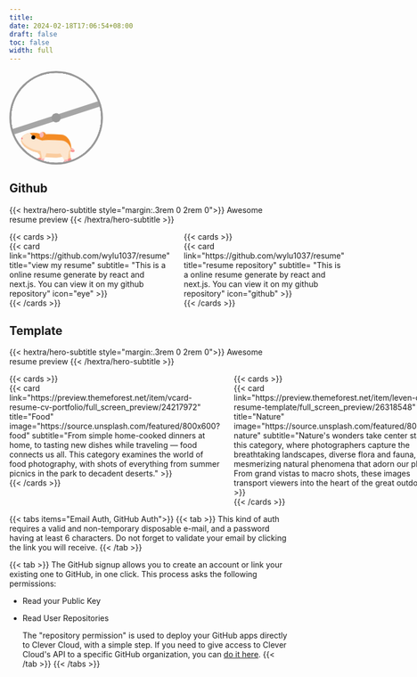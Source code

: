 ```yaml
---
title: 
date: 2024-02-18T17:06:54+08:00
draft: false
toc: false
width: full
---
```


<!-- 仓鼠 -->
<div>
    <style>
        .wheel-and-hamster {
          --dur: 1s;
          position: relative;
          /*left: 40%;*/
          width: 12em;
          height: 12em;
          font-size: 14px;
          margin-bottom: 30px;
        }
        .wheel,
        .hamster,
        .hamster div,
        .spoke {
          position: absolute;
        }
        .wheel,
        .spoke {
          border-radius: 50%;
          top: 0;
          left: 0;
          width: 100%;
          height: 100%;
        }
        .wheel {
          background: radial-gradient(100% 100% at center,hsla(0,0%,60%,0) 47.8%,hsl(0,0%,60%) 48%);
          z-index: 2;
        }
        .hamster {
          animation: hamster var(--dur) ease-in-out infinite;
          top: 50%;
          left: calc(50% - 3.5em);
          width: 7em;
          height: 3.75em;
          transform: rotate(4deg) translate(-0.8em,1.85em);
          transform-origin: 50% 0;
          z-index: 1;
        }
        .hamster__head {
          animation: hamsterHead var(--dur) ease-in-out infinite;
          background: hsl(30,90%,55%);
          border-radius: 70% 30% 0 100% / 40% 25% 25% 60%;
          box-shadow: 0 -0.25em 0 hsl(30,90%,80%) inset,
                  0.75em -1.55em 0 hsl(30,90%,90%) inset;
          top: 0;
          left: -2em;
          width: 2.75em;
          height: 2.5em;
          transform-origin: 100% 50%;
        }
        .hamster__ear {
          animation: hamsterEar var(--dur) ease-in-out infinite;
          background: hsl(0,90%,85%);
          border-radius: 50%;
          box-shadow: -0.25em 0 hsl(30,90%,55%) inset;
          top: -0.25em;
          right: -0.25em;
          width: 0.75em;
          height: 0.75em;
          transform-origin: 50% 75%;
        }
        .hamster__eye {
          animation: hamsterEye var(--dur) linear infinite;
          background-color: hsl(0,0%,0%);
          border-radius: 50%;
          top: 0.375em;
          left: 1.25em;
          width: 0.5em;
          height: 0.5em;
        }
        .hamster__nose {
          background: hsl(0,90%,75%);
          border-radius: 35% 65% 85% 15% / 70% 50% 50% 30%;
          top: 0.75em;
          left: 0;
          width: 0.2em;
          height: 0.25em;
        }
        .hamster__body {
          animation: hamsterBody var(--dur) ease-in-out infinite;
          background: hsl(30,90%,90%);
          border-radius: 50% 30% 50% 30% / 15% 60% 40% 40%;
          box-shadow: 0.1em 0.75em 0 hsl(30,90%,55%) inset,
                  0.15em -0.5em 0 hsl(30,90%,80%) inset;
          top: 0.25em;
          left: 2em;
          width: 4.5em;
          height: 3em;
          transform-origin: 17% 50%;
          transform-style: preserve-3d;
        }
        .hamster__limb--fr,
        .hamster__limb--fl {
          clip-path: polygon(0 0,100% 0,70% 80%,60% 100%,0% 100%,40% 80%);
          top: 2em;
          left: 0.5em;
          width: 1em;
          height: 1.5em;
          transform-origin: 50% 0;
        }
        .hamster__limb--fr {
          animation: hamsterFRLimb var(--dur) linear infinite;
          background: linear-gradient(hsl(30,90%,80%) 80%,hsl(0,90%,75%) 80%);
          transform: rotate(15deg) translateZ(-1px);
        }
        .hamster__limb--fl {
          animation: hamsterFLLimb var(--dur) linear infinite;
          background: linear-gradient(hsl(30,90%,90%) 80%,hsl(0,90%,85%) 80%);
          transform: rotate(15deg);
        }
        .hamster__limb--br,
        .hamster__limb--bl {
          border-radius: 0.75em 0.75em 0 0;
          clip-path: polygon(0 0,100% 0,100% 30%,70% 90%,70% 100%,30% 100%,40% 90%,0% 30%);
          top: 1em;
          left: 2.8em;
          width: 1.5em;
          height: 2.5em;
          transform-origin: 50% 30%;
        }
        .hamster__limb--br {
          animation: hamsterBRLimb var(--dur) linear infinite;
          background: linear-gradient(hsl(30,90%,80%) 90%,hsl(0,90%,75%) 90%);
          transform: rotate(-25deg) translateZ(-1px);
        }
        .hamster__limb--bl {
          animation: hamsterBLLimb var(--dur) linear infinite;
          background: linear-gradient(hsl(30,90%,90%) 90%,hsl(0,90%,85%) 90%);
          transform: rotate(-25deg);
        }
        .hamster__tail {
          animation: hamsterTail var(--dur) linear infinite;
          background: hsl(0,90%,85%);
          border-radius: 0.25em 50% 50% 0.25em;
          box-shadow: 0 -0.2em 0 hsl(0,90%,75%) inset;
          top: 1.5em;
          right: -0.5em;
          width: 1em;
          height: 0.5em;
          transform: rotate(30deg) translateZ(-1px);
          transform-origin: 0.25em 0.25em;
        }
        .spoke {
          animation: spoke var(--dur) linear infinite;
          background: radial-gradient(100% 100% at center,hsl(0,0%,60%) 4.8%,hsla(0,0%,60%,0) 5%),
                  linear-gradient(hsla(0,0%,55%,0) 46.9%,hsl(0,0%,65%) 47% 52.9%,hsla(0,0%,65%,0) 53%) 50% 50% / 99% 99% no-repeat;
        }
        /* Animations */
        @keyframes hamster {
        from, to {
            transform: rotate(4deg) translate(-0.8em,1.85em);
        }
        50% {
            transform: rotate(0) translate(-0.8em,1.85em);
        }
        }
        @keyframes hamsterHead {
        from, 25%, 50%, 75%, to {
            transform: rotate(0);
        }
        12.5%, 37.5%, 62.5%, 87.5% {
            transform: rotate(8deg);
        }
        }
        @keyframes hamsterEye {
        from, 90%, to {
            transform: scaleY(1);
        }
        95% {
            transform: scaleY(0);
        }
        }
        @keyframes hamsterEar {
        from, 25%, 50%, 75%, to {
            transform: rotate(0);
        }
        12.5%, 37.5%, 62.5%, 87.5% {
            transform: rotate(12deg);
        }
        }
        @keyframes hamsterBody {
        from, 25%, 50%, 75%, to {
            transform: rotate(0);
        }
        12.5%, 37.5%, 62.5%, 87.5% {
            transform: rotate(-2deg);
        }
        }
        @keyframes hamsterFRLimb {
        from, 25%, 50%, 75%, to {
            transform: rotate(50deg) translateZ(-1px);
        }
        12.5%, 37.5%, 62.5%, 87.5% {
            transform: rotate(-30deg) translateZ(-1px);
        }
        }
        @keyframes hamsterFLLimb {
        from, 25%, 50%, 75%, to {
            transform: rotate(-30deg);
        }
        12.5%, 37.5%, 62.5%, 87.5% {
            transform: rotate(50deg);
        }
        }
        @keyframes hamsterBRLimb {
        from, 25%, 50%, 75%, to {
            transform: rotate(-60deg) translateZ(-1px);
        }
        12.5%, 37.5%, 62.5%, 87.5% {
            transform: rotate(20deg) translateZ(-1px);
        }
        }
        @keyframes hamsterBLLimb {
        from, 25%, 50%, 75%, to {
            transform: rotate(20deg);
        }
        12.5%, 37.5%, 62.5%, 87.5% {
            transform: rotate(-60deg);
        }
        }
        @keyframes hamsterTail {
        from, 25%, 50%, 75%, to {
            transform: rotate(30deg) translateZ(-1px);
        }
        12.5%, 37.5%, 62.5%, 87.5% {
            transform: rotate(10deg) translateZ(-1px);
        }
        }
        @keyframes spoke {
        from {
            transform: rotate(0);
        }
        to {
            transform: rotate(-1turn);
        }
        }
    </style>
    <div aria-label="Orange and tan hamster running in a metal wheel" role="img" class="wheel-and-hamster">
        <div class="wheel"></div>
        <div class="hamster">
            <div class="hamster__body">
                <div class="hamster__head">
                    <div class="hamster__ear"></div>
                    <div class="hamster__eye"></div>
                    <div class="hamster__nose"></div>
                </div>
                <div class="hamster__limb hamster__limb--fr"></div>
                <div class="hamster__limb hamster__limb--fl"></div>
                <div class="hamster__limb hamster__limb--br"></div>
                <div class="hamster__limb hamster__limb--bl"></div>
                <div class="hamster__tail"></div>
            </div>
        </div>
        <div class="spoke"></div>
    </div>
</div>

<!-- <!DOCTYPE html>
<html>
<head>
    <link href="https://cdn.jsdelivr.net/npm/tailwindcss@2.2.19/dist/tailwind.min.css" rel="stylesheet">
</head>
<body>
    <div class="flex flex-row">
      <div class="border-2 border-gray-300 rounded-lg h-screen w-1/3 shadow-lg shadow-slate-500">
        <div class="flex flex-col gap-y-2 p-4">
          <div class="border-2 border-black-900">profile</div>
          <div class="border-2 border-black-900">info</div>
          <div class="border-2 border-black-900">social</div>
        </div>
      </div>
      <div class="ml-7 border-2 border-gray-300 h-screen w-full rounded-lg shadow-lg shadow-slate-500">
        <div class="p-4">Main</div>
      </div>
    </div>
</body>
</html>
-->

## Github
{{< hextra/hero-subtitle style="margin:.3rem 0 2rem 0">}}
  Awesome resume preview
{{< /hextra/hero-subtitle >}}
<div style="display: grid; grid-template-columns: 1fr 1fr; gap: 25px;">
  <div>
  {{< cards >}}
    <div style="grid-column: 1 / span 3">
    {{< card 
        link="https://github.com/wylu1037/resume" 
        title="view my resume" 
        subtitle= "This is a online resume generate by react and next.js. You can view it on my github repository" 
        icon="eye" >}}
    </div>
  {{< /cards >}}
  </div>
  <div>
  {{< cards >}}
    <div style="grid-column: 1 / span 3">  
    {{< card 
        link="https://github.com/wylu1037/resume" 
        title="resume repository" 
        subtitle= "This is a online resume generate by react and next.js. You can view it on my github repository" 
        icon="github" >}}
    </div>
  {{< /cards >}}
  </div>
</div>

## Template
{{< hextra/hero-subtitle style="margin:.3rem 0 2rem 0">}}
  Awesome resume preview
{{< /hextra/hero-subtitle >}}

<div style="display: grid; grid-template-columns: 1fr 1fr; gap: 25px;">
  <div>
  {{< cards >}}
    <div style="grid-column: 1 / span 3">
      {{< card 
        link="https://preview.themeforest.net/item/vcard-resume-cv-portfolio/full_screen_preview/24217972" 
        title="Food" 
        image="https://source.unsplash.com/featured/800x600?food" 
        subtitle="From simple home-cooked dinners at home, to tasting new dishes while traveling — food connects us all. This category examines the world of food photography, with shots of everything from summer picnics in the park to decadent deserts." >}}
    </div>
  {{< /cards >}}
  </div>
  <div>
  {{< cards >}}
    <div style="grid-column: 1 / span 3">  
      {{< card 
        link="https://preview.themeforest.net/item/leven-cv-resume-template/full_screen_preview/26318548" 
        title="Nature" 
        image="https://source.unsplash.com/featured/800x600?nature" 
        subtitle="Nature's wonders take center stage in this category, where photographers capture the breathtaking landscapes, diverse flora and fauna, and mesmerizing natural phenomena that adorn our planet. From grand vistas to macro shots, these images transport viewers into the heart of the great outdoors." >}}
    </div>
  {{< /cards >}}
  </div>
</div>

{{< tabs items="Email Auth, GitHub Auth">}}
  {{< tab >}}
    This kind of auth requires a valid and non-temporary disposable e-mail, and a password having at least 6 characters.
    Do not forget to validate your email by clicking the link you will receive.
  {{< /tab >}}

  {{< tab >}}
    The GitHub signup allows you to create an account or link your existing one to GitHub, in one click.
    This process asks the following permissions:
    
  * Read your Public Key
  * Read User Repositories

    The "repository permission" is used to deploy your GitHub apps directly to Clever Cloud, with a simple step.
    If you need to give access to Clever Cloud's API to a specific GitHub organization, you can [do it here](https://GitHub.com/settings/connections/applications/d96bd8fd996d2ca783cc).
  {{< /tab >}}
{{< /tabs >}}
